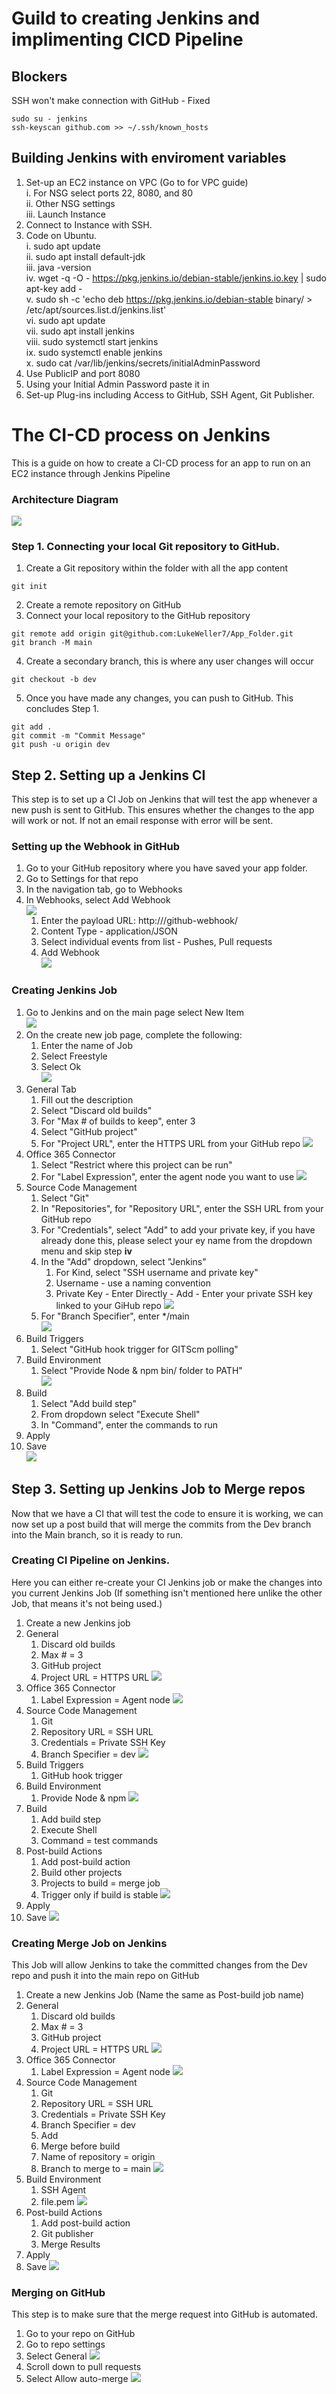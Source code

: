 # Guild to creating Jenkins and implimenting CICD Pipeline

## Blockers
SSH won't make connection with GitHub - Fixed  
```
sudo su - jenkins 
ssh-keyscan github.com >> ~/.ssh/known_hosts
```
## Building Jenkins with enviroment variables
1. Set-up an EC2 instance on VPC (Go to for VPC guide)  
    i. For NSG select ports 22, 8080, and 80  
    ii. Other NSG settings   
    iii. Launch Instance  
2. Connect to Instance with SSH.  
3. Code on Ubuntu.   
    i. sudo apt update  
    ii. sudo apt install default-jdk  
    iii. java -version  
    iv. wget -q -O - https://pkg.jenkins.io/debian-stable/jenkins.io.key | sudo apt-key add -  
    v. sudo sh -c 'echo deb https://pkg.jenkins.io/debian-stable binary/ > /etc/apt/sources.list.d/jenkins.list'  
    vi. sudo apt update  
    vii. sudo apt install jenkins  
    viii. sudo systemctl start jenkins  
    ix. sudo systemctl enable jenkins  
    x. sudo cat /var/lib/jenkins/secrets/initialAdminPassword
4. Use PublicIP and port 8080
5. Using your Initial Admin Password paste it in
6. Set-up Plug-ins including Access to GitHub, SSH Agent, Git Publisher.

# The CI-CD process on Jenkins
This is a guide on how to create a CI-CD process for an app to run on an EC2 instance through Jenkins Pipeline

### Architecture Diagram
![](images/Flowcharts%20-%20Page%201.png)

### Step 1. Connecting your local Git repository to GitHub.
1. Create a Git repository within the folder with all the app content
```
git init
```
2. Create a remote repository on GitHub
3. Connect your local repository to the GitHub repository
```
git remote add origin git@github.com:LukeWeller7/App_Folder.git
git branch -M main
```
4. Create a secondary branch, this is where any user changes will occur
```
git checkout -b dev
```
5. Once you have made any changes, you can push to GitHub. This concludes Step 1.
```
git add .
git commit -m "Commit Message"
git push -u origin dev
```

## Step 2. Setting up a Jenkins CI
This step is to set up a CI Job on Jenkins that will test the app whenever a new push is sent to GitHub. This ensures whether the changes to the app will work or not. If not an email response with error will be sent.
### Setting up the Webhook in GitHub
1. Go to your GitHub repository where you have saved your app folder.
2. Go to Settings for that repo
3. In the navigation tab, go to Webhooks
4. In Webhooks, select Add Webhook  
![](images/webhook1.png)
   1. Enter the payload URL: http://<Jenkins IP:8080>/github-webhook/ 
   2. Content Type - application/JSON 
   3. Select individual events from list - Pushes, Pull requests 
   4. Add Webhook  
   ![](images/webhook2.png)

### Creating Jenkins Job
1. Go to Jenkins and on the main page select New Item  
![](images/webhook3.png)
2. On the create new job page, complete the following:
   1. Enter the name of Job
   2. Select Freestyle 
   3. Select Ok  
![](images/webhook4.png)
3. General Tab
   1. Fill out the description 
   2. Select "Discard old builds"
   3. For "Max # of builds to keep", enter 3
   4. Select "GitHub project"
   5. For "Project URL", enter the HTTPS URL from your GitHub repo
![](images/webhook5.png)
4. Office 365 Connector
   1. Select "Restrict where this project can be run"
   2. For "Label Expression", enter the agent node you want to use
![](images/webhook6.png)
5. Source Code Management
   1. Select "Git"
   2. In "Repositories", for "Repository URL", enter the SSH URL from your GitHub repo
   3. For "Credentials", select "Add" to add your private key, if you have already done this, please select your ey name from the dropdown menu and skip step **iv**
   4. In the "Add" dropdown, select "Jenkins"
       1. For Kind, select "SSH username and private key"
       2. Username - use a naming convention
       3. Private Key - Enter Directly - Add - Enter your private SSH key linked to your GiHub repo
![](images/webhook8.png)
   5. For "Branch Specifier", enter */main  
   ![](images/webhook7.png)
6. Build Triggers
   1. Select "GitHub hook trigger for GITScm polling"
7. Build Environment
   1. Select "Provide Node & npm bin/ folder to PATH"  
   ![](images/webhook9.png)
8. Build
   1. Select "Add build step"
   2. From dropdown select "Execute Shell"
   3. In "Command", enter the commands to run
9. Apply
10. Save  
![](images/webhook10.png)


## Step 3. Setting up Jenkins Job to Merge repos
Now that we have a CI that will test the code to ensure it is working, we can now set up a post build that will merge the commits from the Dev branch into the Main branch, so it is ready to run.
### Creating CI Pipeline on Jenkins.
Here you can either re-create your CI Jenkins job or make the changes into you current Jenkins Job (If something isn't mentioned here unlike the other Job, that means it's not being used.)
1. Create a new Jenkins job
2. General
   1. Discard old builds
   2. Max # = 3
   3. GitHub project
   4. Project URL = HTTPS URL
![](images/merging1.png)
3. Office 365 Connector
   1. Label Expression = Agent node
![](images/merging2.png)
4. Source Code Management
   1. Git
   2. Repository URL = SSH URL
   3. Credentials = Private SSH Key
   4. Branch Specifier = dev
![](images/merging3.png)
5. Build Triggers
   1. GitHub hook trigger
6. Build Environment
   1. Provide Node & npm
![](images/merging4.png)
7. Build
   1. Add build step
   2. Execute Shell
   3. Command = test commands
8. Post-build Actions
   1. Add post-build action
   2. Build other projects
   3. Projects to build = merge job
   4. Trigger only if build is stable
![](images/merging5.png)
9. Apply
10. Save
![](images/merging6.png)


### Creating Merge Job on Jenkins
This Job will allow Jenkins to take the committed changes from the Dev repo and push it into the main repo on GitHub
1. Create a new Jenkins Job (Name the same as Post-build job name)
2. General
   1. Discard old builds
   2. Max # = 3
   3. GitHub project
   4. Project URL = HTTPS URL
![](images/merging7.png)
3. Office 365 Connector
   1. Label Expression = Agent node
![](images/merging8.png)
4. Source Code Management
   1. Git
   2. Repository URL = SSH URL
   3. Credentials = Private SSH Key
   4. Branch Specifier = dev
   5. Add
   6. Merge before build
   7. Name of repository = origin
   8. Branch to merge to = main
![](images/merging9.png)
5. Build Environment
   1. SSH Agent
   2. file.pem
![](images/merging10.png)
6. Post-build Actions
   1. Add post-build action
   2. Git publisher
   3. Merge Results
7. Apply
8. Save
![](images/merging11.png)


### Merging on GitHub
This step is to make sure that the merge request into GitHub is automated.
1. Go to your repo on GitHub
2. Go to repo settings
3. Select General
![](images/merging12.png)
4. Scroll down to pull requests
5. Select Allow auto-merge
![](images/merging13.png)






